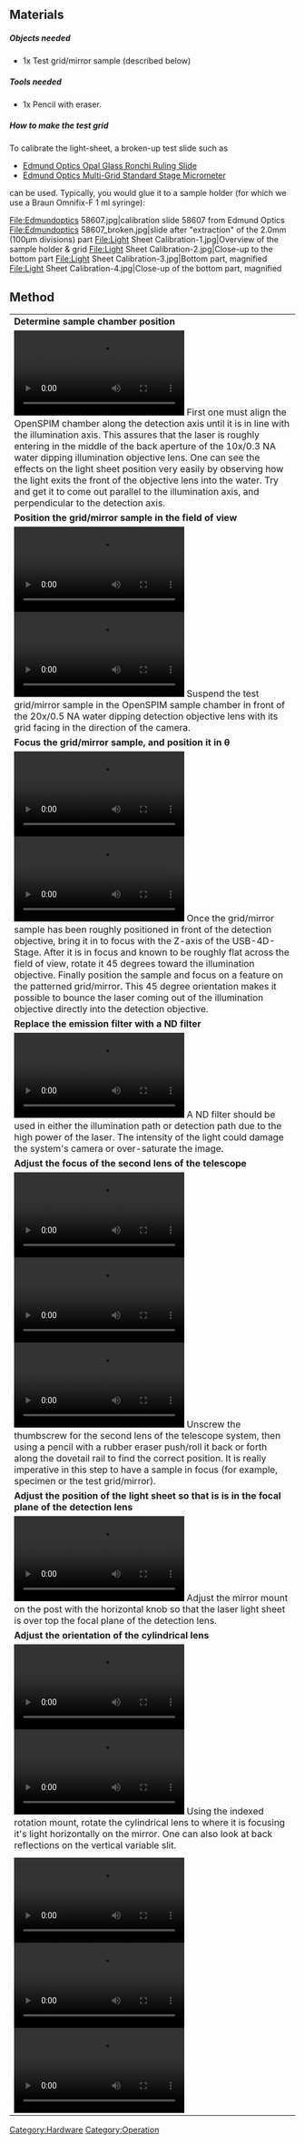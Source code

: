 ## Materials

##### Objects needed

  - 1x Test grid/mirror sample (described below)

##### Tools needed

  - 1x Pencil with eraser.

##### How to make the test grid

To calibrate the light-sheet, a broken-up test slide such as

  - [Edmund Optics Opal Glass Ronchi Ruling
    Slide](http://www.edmundoptics.com/testing-targets/test-targets/resolution-test-targets/opal-glass-ronchi-ruling-slides/2838)
  - [Edmund Optics Multi-Grid Standard Stage
    Micrometer](http://www.edmundoptics.com/testing-targets/test-targets/image-analysis-test-targets/multi-grid-standard-stage-micrometer/58-607)

can be used. Typically, you would glue it to a sample holder (for which
we use a Braun Omnifix-F 1 ml syringe):

<File:Edmundoptics> 58607.jpg|calibration slide 58607 from Edmund Optics
<File:Edmundoptics> 58607\_broken.jpg|slide after "extraction" of the
2.0mm (100μm divisions) part <File:Light> Sheet
Calibration-1.jpg|Overview of the sample holder & grid <File:Light>
Sheet Calibration-2.jpg|Close-up to the bottom part <File:Light> Sheet
Calibration-3.jpg|Bottom part, magnified <File:Light> Sheet
Calibration-4.jpg|Close-up of the bottom part, magnified

## Method

|                                                                                                                                                                                                                                                                                                                                                                                                                                                                                                                                                                                                                        |
| ---------------------------------------------------------------------------------------------------------------------------------------------------------------------------------------------------------------------------------------------------------------------------------------------------------------------------------------------------------------------------------------------------------------------------------------------------------------------------------------------------------------------------------------------------------------------------------------------------------------------- |
| <b>Determine sample chamber position</b>                                                                                                                                                                                                                                                                                                                                                                                                                                                                                                                                                                               |
| ![P1070789.ogv](P1070789.ogv "P1070789.ogv") First one must align the OpenSPIM chamber along the detection axis until it is in line with the illumination axis. This assures that the laser is roughly entering in the middle of the back aperture of the 10x/0.3 NA water dipping illumination objective lens. One can see the effects on the light sheet position very easily by observing how the light exits the front of the objective lens into the water. Try and get it to come out parallel to the illumination axis, and perpendicular to the detection axis.                                                |
| <b>Position the grid/mirror sample in the field of view</b>                                                                                                                                                                                                                                                                                                                                                                                                                                                                                                                                                            |
| ![P1070791.ogv](P1070791.ogv "P1070791.ogv") ![P1070792.ogv](P1070792.ogv "P1070792.ogv") Suspend the test grid/mirror sample in the OpenSPIM sample chamber in front of the 20x/0.5 NA water dipping detection objective lens with its grid facing in the direction of the camera.                                                                                                                                                                                                                                                                                                                                    |
| <b>Focus the grid/mirror sample, and position it in θ</b>                                                                                                                                                                                                                                                                                                                                                                                                                                                                                                                                                              |
| ![P1070794.ogv](P1070794.ogv "P1070794.ogv") ![P1070795.ogv](P1070795.ogv "P1070795.ogv") Once the grid/mirror sample has been roughly positioned in front of the detection objective, bring it in to focus with the Z-axis of the USB-4D-Stage. After it is in focus and known to be roughly flat across the field of view, rotate it 45 degrees toward the illumination objective. Finally position the sample and focus on a feature on the patterned grid/mirror. This 45 degree orientation makes it possible to bounce the laser coming out of the illumination objective directly into the detection objective. |
| <b>Replace the emission filter with a ND filter</b>                                                                                                                                                                                                                                                                                                                                                                                                                                                                                                                                                                    |
| ![P1070796.ogv](P1070796.ogv "P1070796.ogv") A ND filter should be used in either the illumination path or detection path due to the high power of the laser. The intensity of the light could damage the system's camera or over-saturate the image.                                                                                                                                                                                                                                                                                                                                                                  |
| <b>Adjust the focus of the second lens of the telescope</b>                                                                                                                                                                                                                                                                                                                                                                                                                                                                                                                                                            |
| ![P1070797p1.ogv](P1070797p1.ogv "P1070797p1.ogv") ![P1070797p2.ogv](P1070797p2.ogv "P1070797p2.ogv") ![P1070797p3.ogv](P1070797p3.ogv "P1070797p3.ogv") Unscrew the thumbscrew for the second lens of the telescope system, then using a pencil with a rubber eraser push/roll it back or forth along the dovetail rail to find the correct position. It is really imperative in this step to have a sample in focus (for example, specimen or the test grid/mirror).                                                                                                                                                 |
| <b>Adjust the position of the light sheet so that is is in the focal plane of the detection lens</b>                                                                                                                                                                                                                                                                                                                                                                                                                                                                                                                   |
| ![P1070798.ogv](P1070798.ogv "P1070798.ogv") Adjust the mirror mount on the post with the horizontal knob so that the laser light sheet is over top the focal plane of the detection lens.                                                                                                                                                                                                                                                                                                                                                                                                                             |
| <b>Adjust the orientation of the cylindrical lens</b>                                                                                                                                                                                                                                                                                                                                                                                                                                                                                                                                                                  |
| ![P1070799.ogv](P1070799.ogv "P1070799.ogv") ![P1070800.ogv](P1070800.ogv "P1070800.ogv") Using the indexed rotation mount, rotate the cylindrical lens to where it is focusing it's light horizontally on the mirror. One can also look at back reflections on the vertical variable slit.                                                                                                                                                                                                                                                                                                                            |
| <b></b>                                                                                                                                                                                                                                                                                                                                                                                                                                                                                                                                                                                                                |
| ![P1070801p2.ogv](P1070801p2.ogv "P1070801p2.ogv") ![P1070802.ogv](P1070802.ogv "P1070802.ogv") ![P1070803.ogv](P1070803.ogv "P1070803.ogv")                                                                                                                                                                                                                                                                                                                                                                                                                                                                           |

[Category:Hardware](Category:Hardware "wikilink")
[Category:Operation](Category:Operation "wikilink")
